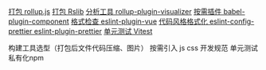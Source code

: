 [打包 rollup.js](https://cn.rollupjs.org/)
[打包 Rslib](https://lib.rsbuild.dev/zh/)
[分析工具 rollup-plugin-visualizer]()
[按需插件 babel-plugin-component]()
[格式检查 eslint-plugin-vue]()
[代码风格格式化 eslint-config-prettier eslint-plugin-prettier]()
[单元测试 Vitest]()

构建工具选型（打包后文件代码压缩、图片）
按需引入 js css
开发规范
单元测试
私有化npm
